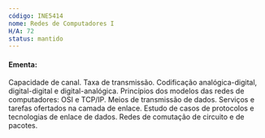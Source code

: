 ```yaml
---
código: INE5414
nome: Redes de Computadores I
H/A: 72
status: mantido
---
```


#### Ementa:
Capacidade de canal. Taxa de transmissão. Codificação analógica-digital, digital-digital e digital-analógica. Princípios dos modelos das redes de computadores: OSI e TCP/IP. Meios de transmissão de dados. Serviços e tarefas ofertados na camada de enlace. Estudo de casos de protocolos e tecnologias de enlace de dados. Redes de comutação de circuito e de pacotes.

